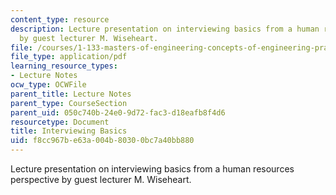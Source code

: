 ```yaml
---
content_type: resource
description: Lecture presentation on interviewing basics from a human resources perspective
  by guest lecturer M. Wiseheart.
file: /courses/1-133-masters-of-engineering-concepts-of-engineering-practice-fall-2007/f8cc967be63a004b80300bc7a40bb880_lec_10_mw.pdf
file_type: application/pdf
learning_resource_types:
- Lecture Notes
ocw_type: OCWFile
parent_title: Lecture Notes
parent_type: CourseSection
parent_uid: 050c740b-24e0-9d72-fac3-d18eafb8f4d6
resourcetype: Document
title: Interviewing Basics
uid: f8cc967b-e63a-004b-8030-0bc7a40bb880
---
```

Lecture presentation on interviewing basics from a human resources perspective by guest lecturer M. Wiseheart.

